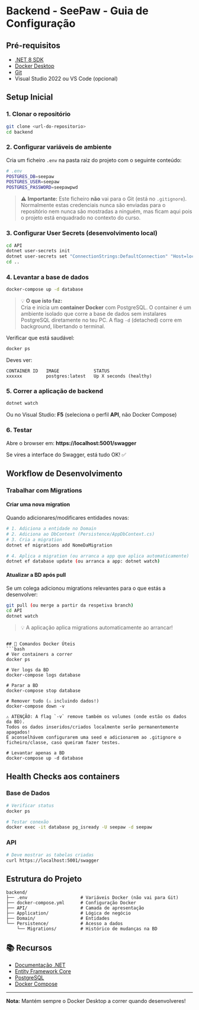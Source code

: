 # Backend - SeePaw - Guia de Configuração

## Pré-requisitos

- [.NET 8 SDK](https://dotnet.microsoft.com/download/dotnet/8.0)
- [Docker Desktop](https://www.docker.com/products/docker-desktop)
- [Git](https://git-scm.com/)
- Visual Studio 2022 ou VS Code (opcional)

## Setup Inicial

### 1. Clonar o repositório
```bash
git clone <url-do-repositorio>
cd backend
```

### 2. Configurar variáveis de ambiente

Cria um ficheiro `.env` na pasta raiz do projeto com o seguinte conteúdo:
```bash
# .env
POSTGRES_DB=seepaw
POSTGRES_USER=seepaw
POSTGRES_PASSWORD=seepawpwd
```

> ⚠️ **Importante:** Este ficheiro **não** vai para o Git (está no `.gitignore`).  Normalmente estas credenciais nunca são enviadas para o repositório nem nunca são mostradas a ninguém,
> mas ficam aqui pois o projeto está enquadrado no contexto do curso.

### 3. Configurar User Secrets (desenvolvimento local)
```bash
cd API
dotnet user-secrets init
dotnet user-secrets set "ConnectionStrings:DefaultConnection" "Host=localhost;Port=5432;Database=seepaw;Username=seepaw;Password=seepawpwd"
cd ..
```

### 4. Levantar a base de dados
```bash
docker-compose up -d database
```
> 💡 **O que isto faz:**  
> Cria e inicia um **container Docker** com PostgreSQL. O container é um ambiente isolado que corre a base de dados sem instalares PostgreSQL diretamente no teu PC. A flag `-d` (detached) corre em background, libertando o terminal.


Verificar que está saudável:
```bash
docker ps
```

Deves ver:
```
CONTAINER ID   IMAGE             STATUS
xxxxxx         postgres:latest   Up X seconds (healthy)
```

### 5. Correr a aplicação de backend
```bash
dotnet watch
```

Ou no Visual Studio: **F5** (seleciona o perfil **API**, não Docker Compose)

### 6. Testar

Abre o browser em: **https://localhost:5001/swagger**

Se vires a interface do Swagger, está tudo OK! ✅

## Workflow de Desenvolvimento

### Trabalhar com Migrations

#### Criar uma nova migration

Quando adicionares/modificares entidades novas:
```bash
# 1. Adiciona a entidade no Domain
# 2. Adiciona ao DbContext (Persistence/AppDbContext.cs)
# 3. Cria a migration
dotnet ef migrations add NomeDaMigration

# 4. Aplica a migration (ou arranca a app que aplica automaticamente)
dotnet ef database update (ou arranca a app: dotnet watch)
```

#### Atualizar a BD após pull

Se um colega adicionou migrations relevantes para o que estás a desenvolver:
```bash
git pull (ou merge a partir da respetiva branch)
cd API
dotnet watch
```

> 💡 A aplicação aplica migrations automaticamente ao arrancar!

```

## 🐳 Comandos Docker Úteis
```bash
# Ver containers a correr
docker ps

# Ver logs da BD
docker-compose logs database

# Parar a BD
docker-compose stop database

# Remover tudo (⚠️ incluindo dados!)
docker-compose down -v

⚠️ ATENÇÃO: A flag `-v` remove também os volumes (onde estão os dados da BD).  
Todos os dados inseridos/criados localmente serão permanentemente apagados!
É aconselhávem configurarem uma seed e adicionarem ao .gitignore o ficheiro/classe, caso queiram fazer testes.

# Levantar apenas a BD
docker-compose up -d database
```

## Health Checks aos containers

### Base de Dados
```bash
# Verificar status
docker ps

# Testar conexão
docker exec -it database pg_isready -U seepaw -d seepaw
```

### API
```bash
# Deve mostrar as tabelas criadas
curl https://localhost:5001/swagger
```

## Estrutura do Projeto
```
backend/
├── .env                    # Variáveis Docker (não vai para Git)
├── docker-compose.yml      # Configuração Docker
├── API/                    # Camada de apresentação
├── Application/            # Lógica de negócio
├── Domain/                 # Entidades
└── Persistence/            # Acesso a dados
    └── Migrations/         # Histórico de mudanças na BD
```


## 📚 Recursos

- [Documentação .NET](https://docs.microsoft.com/dotnet/)
- [Entity Framework Core](https://docs.microsoft.com/ef/core/)
- [PostgreSQL](https://www.postgresql.org/docs/)
- [Docker Compose](https://docs.docker.com/compose/)

---

**Nota:** Mantém sempre o Docker Desktop a correr quando desenvolveres!
